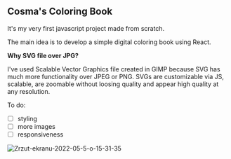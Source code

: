 ## **Cosma's Coloring Book**
It's my very first javascript project made from scratch.

The main idea is to develop a simple digital coloring book using React.

**Why SVG file over JPG?**

I've used Scalable Vector Graphics file created in GIMP because SVG has much more functionality over JPEG or PNG. SVGs are customizable via JS, scalable, are zoomable without loosing quality and appear high quality at any resolution.

To do:
 - [ ] styling
 - [ ] more images
 - [ ] responsiveness

<img src="https://i.ibb.co/nCZsKbT/Zrzut-ekranu-2022-05-5-o-15-31-35.png" alt="Zrzut-ekranu-2022-05-5-o-15-31-35" border="0">
